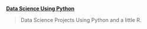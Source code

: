 

**[Data Science Using Python](https://github.com/WillKoehrsen/Data-Analysis)**

> Data Science Projects Using Python and a little R.